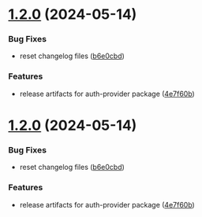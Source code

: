 # [1.2.0](https://github.com/affinidi/affinidi-tdk/compare/@affinidi-tdk/login-configuration-client-v1.1.0...@affinidi-tdk/login-configuration-client-v1.2.0) (2024-05-14)


### Bug Fixes

* reset changelog files ([b6e0cbd](https://github.com/affinidi/affinidi-tdk/commit/b6e0cbd9460596ef5141403cf10e90a8b3793b34))


### Features

* release artifacts for auth-provider package ([4e7f60b](https://github.com/affinidi/affinidi-tdk/commit/4e7f60ba341f3f4aa3ee09693849a85536a1103e))

# [1.2.0](https://github.com/affinidi/affinidi-tdk/compare/@affinidi-tdk/login-configuration-client-v1.1.0...@affinidi-tdk/login-configuration-client-v1.2.0) (2024-05-14)


### Bug Fixes

* reset changelog files ([b6e0cbd](https://github.com/affinidi/affinidi-tdk/commit/b6e0cbd9460596ef5141403cf10e90a8b3793b34))


### Features

* release artifacts for auth-provider package ([4e7f60b](https://github.com/affinidi/affinidi-tdk/commit/4e7f60ba341f3f4aa3ee09693849a85536a1103e))
